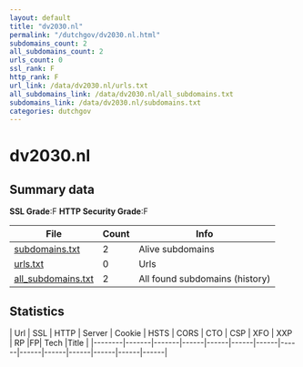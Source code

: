 ```yaml
---
layout: default
title: "dv2030.nl"
permalink: "/dutchgov/dv2030.nl.html"
subdomains_count: 2
all_subdomains_count: 2
urls_count: 0
ssl_rank: F
http_rank: F
url_link: /data/dv2030.nl/urls.txt
all_subdomains_link: /data/dv2030.nl/all_subdomains.txt
subdomains_link: /data/dv2030.nl/subdomains.txt
categories: dutchgov
---
```



# dv2030.nl
## Summary data


**SSL Grade**:F
**HTTP Security Grade**:F


| File       | Count | Info |
|------------|-------|------|
|[subdomains.txt](/data/dv2030.nl/subdomains.txt)|2|Alive subdomains|
|[urls.txt](/data/dv2030.nl/urls.txt)|0|Urls|
|[all_subdomains.txt](/data/dv2030.nl/all_subdomains.txt)|2|All found subdomains (history)|


## Statistics


| Url | SSL | HTTP | Server | Cookie | HSTS | CORS | CTO | CSP | XFO | XXP | RP |FP| Tech |Title |
|--------|-------|-------|------|------|------|------|------|------|------|------|------|------|------|